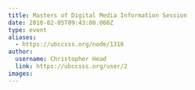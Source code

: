 ```yaml
---
title: Masters of Digital Media Information Session 
date: 2010-02-05T09:43:00.000Z
type: event
aliases:
  - https://ubccsss.org/node/1316
author:
  username: Christopher Head
  link: https://ubccsss.org/user/2
images:
---
```


